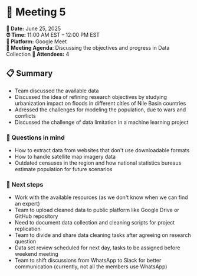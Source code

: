 # 📝 Meeting 5

**📅 Date:** June 25, 2025  
**⏰ Time:** 11:00 AM EST – 12:00 PM EST  
**📍 Platform:** Google Meet  
**📜 Meeting Agenda**: Discussing the objectives and progress in Data Collection
**👥 Attendees:** 4

## 📋 Summary

- Team discussed the available data
- Discussed the idea of refining research objectives by studying urbanization
  impact on floods in different cities of Nile Basin countries
- Adressed the challenges for modeling the population, due to wars and conflicts
- Discussed the challenge of data limitation in a machine learning project

### 📑 Questions in mind

- How to extract data from websites that don't use downloadable formats
- How to handle satellite map imagery data
- Outdated censuses in the region and how national statistics bureaus estimate
  population for future scenarios

### 🚀 Next steps

- Work with the available resources (as we don't know when we can find an expert)
- Team to upload cleaned data to public platform like Google Drive or GitHub repository
- Need to document data collection and cleaning scripts for project replication
- Team to divide and share data cleaning tasks after agreeing on research question
- Data set review scheduled for next day, tasks to be assigned before weekend meeting
- Team to shift discussions from WhatsApp to Slack for better communication
  (currently, not all the members use WhatsApp)
